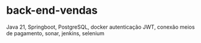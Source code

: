 # back-end-vendas

Java 21, Springboot, PostgreSQL, docker autenticação JWT, conexão meios de pagamento, sonar, jenkins, selenium
